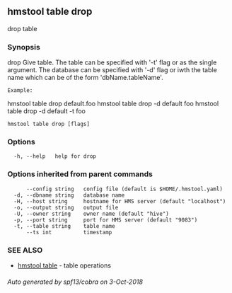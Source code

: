 ## hmstool table drop

drop table

### Synopsis

drop Give table. The table can be specified with '-t' flag or as the single argument.
The database can be specified with '-d' flag or iwth the table name which can be of the form
'dbName.tableName'.

    Example:

  hmstool table drop default.foo
  hmstool table drop -d default foo
  hmstool table drop -d default -t foo


```
hmstool table drop [flags]
```

### Options

```
  -h, --help   help for drop
```

### Options inherited from parent commands

```
      --config string   config file (default is $HOME/.hmstool.yaml)
  -d, --dbname string   database name
  -H, --host string     hostname for HMS server (default "localhost")
  -o, --output string   output file
  -U, --owner string    owner name (default "hive")
  -p, --port string     port for HMS server (default "9083")
  -t, --table string    table name
      --ts int          timestamp
```

### SEE ALSO

* [hmstool table](hmstool_table.md)	 - table operations

###### Auto generated by spf13/cobra on 3-Oct-2018
